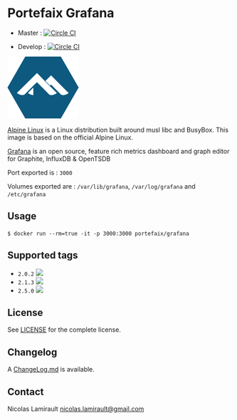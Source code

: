 # Portefaix Grafana

* Master :
[![Circle CI](https://circleci.com/gh/portefaix/docker-grafana/tree/master.svg?style=svg)](https://circleci.com/gh/portefaix/docker-grafana/tree/master)

* Develop :
[![Circle CI](https://circleci.com/gh/portefaix/docker-grafana/tree/develop.svg?style=svg)](https://circleci.com/gh/portefaix/docker-grafana/tree/develop)

![logo](https://raw.githubusercontent.com/1science/docker-alpine/latest/logo.png)

[Alpine Linux][] is a Linux distribution built around musl libc and BusyBox.
This image is based on the official Alpine Linux.

[Grafana][] is an open source, feature rich metrics dashboard and graph editor for
Graphite, InfluxDB & OpenTSDB

Port exported is : `3000`

Volumes exported are : `/var/lib/grafana`, `/var/log/grafana` and `/etc/grafana`

## Usage

    $ docker run --rm=true -it -p 3000:3000 portefaix/grafana

## Supported tags

- `2.0.2` [![](https://badge.imagelayers.io/portefaix/grafana:2.0.2.svg)](https://imagelayers.io/?images=portefaix/grafana:2.0.2 'imagelayers.io')
- `2.1.3` [![](https://badge.imagelayers.io/portefaix/grafana:2.1.3.svg)](https://imagelayers.io/?images=portefaix/grafana:2.1.3 'imagelayers.io')
- `2.5.0` [![](https://badge.imagelayers.io/portefaix/grafana:2.5.0.svg)](https://imagelayers.io/?images=portefaix/grafana:2.5.0 'imagelayers.io')


## License

See [LICENSE](LICENSE) for the complete license.


## Changelog

A [ChangeLog.md](ChangeLog.md) is available.


## Contact

Nicolas Lamirault <nicolas.lamirault@gmail.com>


[Alpine Linux]: http://www.alpinelinux.org

[Grafana]: http://grafana.org/
